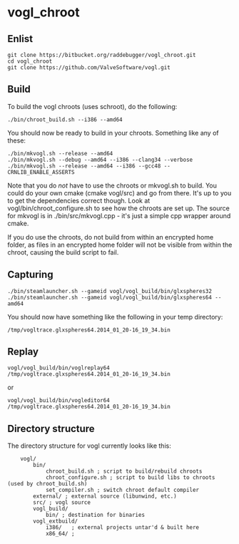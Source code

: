 vogl_chroot
=============

## Enlist ##

```
git clone https://bitbucket.org/raddebugger/vogl_chroot.git  
cd vogl_chroot  
git clone https://github.com/ValveSoftware/vogl.git  
```

## Build ##

To build the vogl chroots (uses schroot), do the following:

    ./bin/chroot_build.sh --i386 --amd64

You should now be ready to build in your chroots. Something like any of these:

    ./bin/mkvogl.sh --release --amd64
    ./bin/mkvogl.sh --debug --amd64 --i386 --clang34 --verbose
    ./bin/mkvogl.sh --release --amd64 --i386 --gcc48 --CRNLIB_ENABLE_ASSERTS

Note that you do _not_ have to use the chroots or mkvogl.sh to build. You could do your own cmake (cmake vogl/src) and go from there. It's up to you to get the dependencies correct though. Look at vogl/bin/chroot_configure.sh to see how the chroots are set up. The source for mkvogl is in ./bin/src/mkvogl.cpp - it's just a simple cpp wrapper around cmake.

If you do use the chroots, do not build from within an encrypted home folder, as files in an encrypted home folder will not be visible from within the chroot, causing the build script to fail.

## Capturing ##

    ./bin/steamlauncher.sh --gameid vogl/vogl_build/bin/glxspheres32
    ./bin/steamlauncher.sh --gameid vogl/vogl_build/bin/glxspheres64 --amd64

You should now have something like the following in your temp directory:

    /tmp/vogltrace.glxspheres64.2014_01_20-16_19_34.bin

## Replay ##

    vogl/vogl_build/bin/voglreplay64 /tmp/vogltrace.glxspheres64.2014_01_20-16_19_34.bin

or

    vogl/vogl_build/bin/vogleditor64 /tmp/vogltrace.glxspheres64.2014_01_20-16_19_34.bin

## Directory structure ##

The directory structure for vogl currently looks like this:

        vogl/
            bin/
                chroot_build.sh ; script to build/rebuild chroots
                chroot_configure.sh ; script to build libs to chroots (used by chroot_build.sh)
                set_compiler.sh ; switch chroot default compiler
            external/ ; external source (libunwind, etc.)
            src/ ; vogl source
            vogl_build/
                bin/ ; destination for binaries
            vogl_extbuild/
                i386/   ; external projects untar'd & built here
                x86_64/ ;
